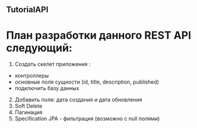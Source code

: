 ## TutorialAPI
# План разработки данного REST API следующий:
1. Создать скелет приложения :
 - контроллеры 
 - основные поля сущности (id, title, description, published)
 - подключить базу данных
2. Добавить поля: дата создания и дата обновления
3. Soft Delete
4. Пагинация
5. Specification JPA - фильтрация (возможно с null полями)
